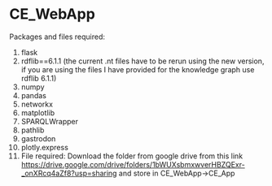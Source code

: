 # CE_WebApp 

Packages and files required:
1. flask 
2. rdflib==6.1.1 (the current .nt files have to be rerun using the new version, if you are using the files I have provided for the knowledge graph use rdflib 6.1.1)
3. numpy
4. pandas 
5. networkx 
6. matplotlib
7. SPARQLWrapper 
8. pathlib  
9. gastrodon 
10. plotly.express
11. File required:
Download the folder from google drive from this link https://drive.google.com/drive/folders/1bWUXsbmxwverHBZQExr-_onXRcq4aZf8?usp=sharing and store in CE_WebApp->CE_App
